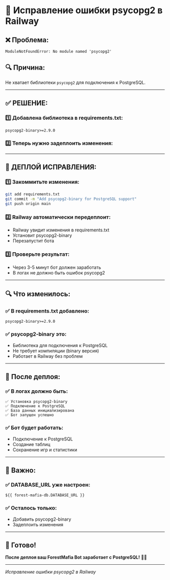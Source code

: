 # 🔧 Исправление ошибки psycopg2 в Railway

## ❌ **Проблема:**
```
ModuleNotFoundError: No module named 'psycopg2'
```

## 🔍 **Причина:**
Не хватает библиотеки `psycopg2` для подключения к PostgreSQL.

---

## ✅ **РЕШЕНИЕ:**

### 1️⃣ **Добавлена библиотека в requirements.txt:**
```
psycopg2-binary>=2.9.0
```

### 2️⃣ **Теперь нужно задеплоить изменения:**

---

## 🚀 **ДЕПЛОЙ ИСПРАВЛЕНИЯ:**

### 1️⃣ **Закоммитьте изменения:**
```bash
git add requirements.txt
git commit -m "Add psycopg2-binary for PostgreSQL support"
git push origin main
```

### 2️⃣ **Railway автоматически передеплоит:**
- Railway увидит изменения в requirements.txt
- Установит psycopg2-binary
- Перезапустит бота

### 3️⃣ **Проверьте результат:**
- Через 3-5 минут бот должен заработать
- В логах не должно быть ошибок psycopg2

---

## 🔍 **Что изменилось:**

### ✅ **В requirements.txt добавлено:**
```
psycopg2-binary>=2.9.0
```

### ✅ **psycopg2-binary это:**
- Библиотека для подключения к PostgreSQL
- Не требует компиляции (binary версия)
- Работает в Railway без проблем

---

## 🎯 **После деплоя:**

### ✅ **В логах должно быть:**
```
✅ Установка psycopg2-binary
✅ Подключение к PostgreSQL
✅ База данных инициализирована
✅ Бот запущен успешно
```

### ✅ **Бот будет работать:**
- Подключение к PostgreSQL
- Создание таблиц
- Сохранение игр и статистики

---

## 🚨 **Важно:**

### ✅ **DATABASE_URL уже настроен:**
```
${{ forest-mafia-db.DATABASE_URL }}
```

### ✅ **Осталось только:**
- Добавить psycopg2-binary
- Задеплоить изменения

---

## 🎉 **Готово!**

**После деплоя ваш ForestMafia Bot заработает с PostgreSQL!** 🚂🌲

---
*Исправление ошибки psycopg2 в Railway*
